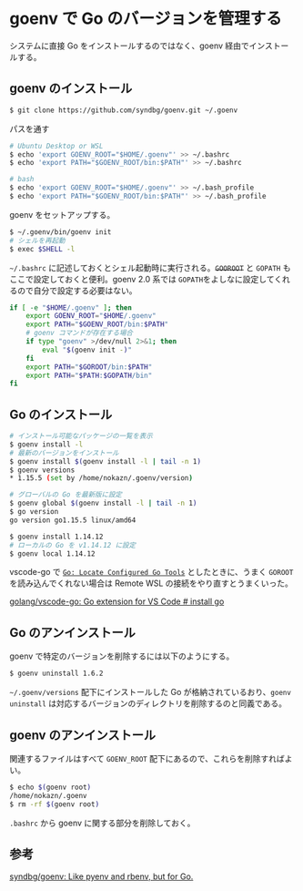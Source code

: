 # goenv で Go のバージョンを管理する

システムに直接 Go をインストールするのではなく、goenv 経由でインストールする。

## goenv のインストール

```bash
$ git clone https://github.com/syndbg/goenv.git ~/.goenv
```

パスを通す

```bash
# Ubuntu Desktop or WSL
$ echo 'export GOENV_ROOT="$HOME/.goenv"' >> ~/.bashrc
$ echo 'export PATH="$GOENV_ROOT/bin:$PATH"' >> ~/.bashrc

# bash
$ echo 'export GOENV_ROOT="$HOME/.goenv"' >> ~/.bash_profile
$ echo 'export PATH="$GOENV_ROOT/bin:$PATH"' >> ~/.bash_profile
```

goenv をセットアップする。

```bash
$ ~/.goenv/bin/goenv init
# シェルを再起動
$ exec $SHELL -l
```

`~/.bashrc` に記述しておくとシェル起動時に実行される。~~`GOOROOT`~~ と `GOPATH` もここで設定しておくと便利。goenv 2.0 系では `GOPATH`をよしなに設定してくれるので自分で設定する必要はない。

```bash
if [ -e "$HOME/.goenv" ]; then
    export GOENV_ROOT="$HOME/.goenv"
    export PATH="$GOENV_ROOT/bin:$PATH"
    # goenv コマンドが存在する場合
    if type "goenv" >/dev/null 2>&1; then
        eval "$(goenv init -)"
    fi
    export PATH="$GOROOT/bin:$PATH"
    export PATH="$PATH:$GOPATH/bin"
fi
```



## Go のインストール

```bash
# インストール可能なパッケージの一覧を表示
$ goenv install -l
# 最新のバージョンをインストール
$ goenv install $(goenv install -l | tail -n 1)
$ goenv versions
* 1.15.5 (set by /home/nokazn/.goenv/version)

# グローバルの Go を最新版に設定
$ goenv global $(goenv install -l | tail -n 1)
$ go version
go version go1.15.5 linux/amd64

$ goenv install 1.14.12
# ローカルの Go を v1.14.12 に設定
$ goenv local 1.14.12
```

vscode-go で [`Go: Locate Configured Go Tools`](https://github.com/golang/vscode-go/blob/master/docs/commands.md#go-locate-configured-go-tools) としたときに、うまく `GOROOT` を読み込んでくれない場合は Remote WSL の接続をやり直すとうまくいった。

[golang/vscode-go: Go extension for VS Code # install go](https://github.com/golang/vscode-go#install-go)



## Go のアンインストール

goenv で特定のバージョンを削除するには以下のようにする。

```bash
$ goenv uninstall 1.6.2
```

`~/.goenv/versions` 配下にインストールした Go が格納されているおり、`goenv uninstall` は対応するバージョンのディレクトリを削除するのと同義である。



## goenv のアンインストール

関連するファイルはすべて `GOENV_ROOT` 配下にあるので、これらを削除すればよい。

```bash
$ echo $(goenv root)
/home/nokazn/.goenv
$ rm -rf $(goenv root)
```

`.bashrc` から goenv に関する部分を削除しておく。

## 参考

[syndbg/goenv: Like pyenv and rbenv, but for Go.](https://github.com/syndbg/goenv)